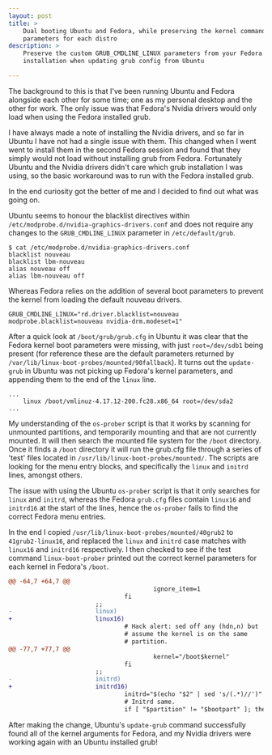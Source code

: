 ```yaml
---
layout: post
title: >
    Dual booting Ubuntu and Fedora, while preserving the kernel command line
    parameters for each distro
description: >
    Preserve the custom GRUB_CMDLINE_LINUX parameters from your Fedora
    installation when updating grub config from Ubuntu

---
```


The background to this is that I've been running Ubuntu and Fedora alongside
each other for some time; one as my personal desktop and the other for
work. The only issue was that Fedora's Nvidia drivers would only load when using
the Fedora installed grub.

I have always made a note of installing the Nvidia drivers, and so far in Ubuntu
I have not had a single issue with them. This changed when I went went to
install them in the second Fedora session and found that they simply would not
load without installing grub from Fedora. Fortunately Ubuntu and the Nvidia
drivers didn't care which grub installation I was using, so the basic workaround
was to run with the Fedora installed grub.

In the end curiosity got the better of me and I decided to find out what was
going on.

Ubuntu seems to honour the blacklist directives within
`/etc/modprobe.d/nvidia-graphics-drivers.conf` and does not require any changes
to the `GRUB_CMDLINE_LINUX` parameter in `/etc/default/grub`.

```
$ cat /etc/modprobe.d/nvidia-graphics-drivers.conf
blacklist nouveau
blacklist lbm-nouveau
alias nouveau off
alias lbm-nouveau off
```

Whereas Fedora relies on the addition of several boot parameters to prevent the
kernel from loading the default nouveau drivers.

```
GRUB_CMDLINE_LINUX="rd.driver.blacklist=nouveau modprobe.blacklist=nouveau nvidia-drm.modeset=1"
```

After a quick look at `/boot/grub/grub.cfg` in Ubuntu it was clear that the
Fedora kernel boot parameters were missing, with just `root=/dev/sdb1` being
present (for reference these are the default parameters returned by
`/var/lib/linux-boot-probes/mounted/90fallback`).  It turns out the
`update-grub` in Ubuntu was not picking up Fedora's kernel parameters, and
appending them to the end of the `linux` line.

```
...
    linux /boot/vmlinuz-4.17.12-200.fc28.x86_64 root=/dev/sda2
...
```

My understanding of the `os-prober` script is that it works by scanning for
unmounted partitions, and temporarily mounting and that are not currently
mounted. It will then search the mounted file system for the `/boot` directory.
Once it finds a `/boot` directory it will run the grub.cfg file through a series
of 'test' files located in `/usr/lib/linux-boot-probes/mounted/`. The scripts
are looking for the menu entry blocks, and specifically the `linux` and `initrd`
lines, amongst others.

The issue with using the Ubuntu `os-prober` script is that it only searches for
`linux` and `initrd`, whereas the Fedora `grub.cfg` files contain `linux16` and
`initrd16` at the start of the lines, hence the `os-prober` fails to find the
correct Fedora menu entries.

In the end I copied `/usr/lib/linux-boot-probes/mounted/40grub2` to
`41grub2-linux16`, and replaced the `linux` and `initrd` case matches with
`linux16` and `initrd16` respectively. I then checked to see if the test command
`linux-boot-prober` printed out the correct kernel parameters for each kernel in
Fedora's `/boot`.

```patch
@@ -64,7 +64,7 @@
                                        ignore_item=1
                                fi
                        ;;
-                       linux)
+                       linux16)
                                # Hack alert: sed off any (hdn,n) but
                                # assume the kernel is on the same
                                # partition.
@@ -77,7 +77,7 @@
                                        kernel="/boot$kernel"
                                fi
                        ;;
-                       initrd)
+                       initrd16)
                                initrd="$(echo "$2" | sed 's/(.*)//')"
                                # Initrd same.
                                if [ "$partition" != "$bootpart" ]; then

```

After making the change, Ubuntu's `update-grub` command successfully found all of the kernel
arguments for Fedora, and my Nvidia drivers were working again with an Ubuntu
installed grub!
